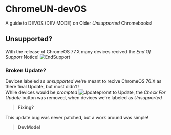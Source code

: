 # ChromeUN-devOS
A guide to DEVOS (DEV MODE) on Older *Unsupported* Chromebooks!

## Unsupported?

With the release of ChromeOS 77.X many devices recived the *End Of Support* Notice!
![EndSupport](https://raw.githubusercontent.com/ssfgames13/ChromeUN-devOS/master/Screenshot%202020-04-29%20at%205.43.26%20PM.png)

### Broken Update?

Devices labeled as *unsupported* we're meant to recive ChromeOS 76.X as there final Update, but most didn't!\
While devices would be *prompted* ![Updatepromt]() to Update, the *Check For Update* button was removed, when devices we're labeled as *Unsupported*

> **Fixing?**

This update bug was never patched, but a work around was simple!

> **DevMode!**


